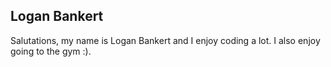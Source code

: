 <h2>Logan Bankert</h2>
<p>Salutations, my name is Logan Bankert and I enjoy coding a lot. I also enjoy going to the gym :).</p>
